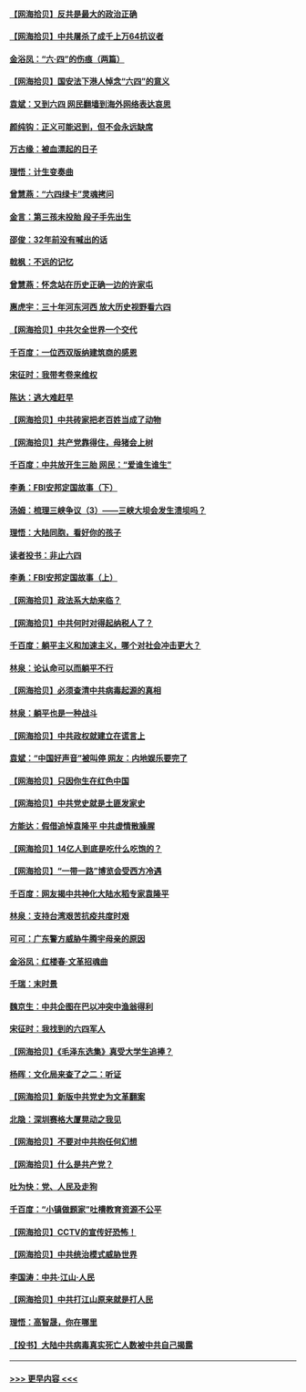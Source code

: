 #### [【网海拾贝】反共是最大的政治正确](../pages/nsc993/n13007051.md?t=06090352) 
#### [【网海拾贝】中共屠杀了成千上万64抗议者](../pages/nsc993/n13002713.md?t=06090352) 
#### [金浴凤：“六·四”的伤痕（两篇）](../pages/nsc993/n13001719.md?t=06090352) 
#### [【网海拾贝】国安法下港人悼念“六四”的意义](../pages/nsc993/n13001039.md?t=06090352) 
#### [袁斌：又到六四 网民翻墙到海外网络表达哀思](../pages/nsc993/n13000995.md?t=06090352) 
#### [颜纯钩：正义可能迟到，但不会永远缺席](../pages/nsc993/n13000920.md?t=06090352) 
#### [万古缘：被血漂起的日子](../pages/nsc993/n13000914.md?t=06090352) 
#### [理悟：计生变奏曲](../pages/nsc993/n13000414.md?t=06090352) 
#### [曾慧燕：“六四绿卡”灵魂拷问](../pages/nsc993/n13000277.md?t=06090352) 
#### [金言：第三孩未投胎 段子手先出生](../pages/nsc993/n13000215.md?t=06090352) 
#### [邵俊：32年前没有喊出的话](../pages/nsc993/n13000181.md?t=06090352) 
#### [戟枫：不远的记忆](../pages/nsc993/n13000121.md?t=06090352) 
#### [曾慧燕：怀念站在历史正确一边的许家屯](../pages/nsc993/n13000073.md?t=06090352) 
#### [惠虎宇：三十年河东河西 放大历史视野看六四](../pages/nsc993/n13000018.md?t=06090352) 
#### [【网海拾贝】中共欠全世界一个交代](../pages/nsc993/n12998706.md?t=06090352) 
#### [千百度：一位西双版纳建筑商的感恩](../pages/nsc993/n12998487.md?t=06090352) 
#### [宋征时：我带考卷来维权](../pages/nsc993/n12994088.md?t=06090352) 
#### [陈达：逃大难赶早](../pages/nsc993/n12993569.md?t=06090352) 
#### [【网海拾贝】中共砖家把老百姓当成了动物](../pages/nsc993/n12993483.md?t=06090352) 
#### [【网海拾贝】共产党靠得住，母猪会上树](../pages/nsc993/n12990730.md?t=06090352) 
#### [千百度：中共放开生三胎 网民：“爱谁生谁生”](../pages/nsc993/n12990644.md?t=06090352) 
#### [李勇：FBI安邦定国故事（下）](../pages/nsc993/n12987854.md?t=06090352) 
#### [汤姆：梳理三峡争议（3）——三峡大坝会发生溃坝吗？](../pages/nsc993/n12989806.md?t=06090352) 
#### [理悟：大陆同胞，看好你的孩子](../pages/nsc993/n12989778.md?t=06090352) 
#### [读者投书：非止六四](../pages/nsc993/n12989673.md?t=06090352) 
#### [李勇：FBI安邦定国故事（上）](../pages/nsc993/n12987749.md?t=06090352) 
#### [【网海拾贝】政法系大劫来临？](../pages/nsc993/n12987596.md?t=06090352) 
#### [【网海拾贝】中共何时对得起纳税人了？](../pages/nsc993/n12985578.md?t=06090352) 
#### [千百度：躺平主义和加速主义，哪个对社会冲击更大？](../pages/nsc993/n12985512.md?t=06090352) 
#### [林泉：论认命可以而躺平不行](../pages/nsc993/n12985505.md?t=06090352) 
#### [【网海拾贝】必须查清中共病毒起源的真相](../pages/nsc993/n12984276.md?t=06090352) 
#### [林泉：躺平也是一种战斗](../pages/nsc993/n12984194.md?t=06090352) 
#### [【网海拾贝】中共政权就建立在谎言上](../pages/nsc993/n12981880.md?t=06090352) 
#### [袁斌：“中国好声音”被叫停 网友：内地娱乐要完了](../pages/nsc993/n12981826.md?t=06090352) 
#### [【网海拾贝】只因你生在红色中国](../pages/nsc993/n12979096.md?t=06090352) 
#### [【网海拾贝】中共党史就是土匪发家史](../pages/nsc993/n12976478.md?t=06090352) 
#### [方能达：假借追悼袁隆平 中共虚情散臊腥](../pages/nsc993/n12976396.md?t=06090352) 
#### [【网海拾贝】14亿人到底是吃什么吃饱的？](../pages/nsc993/n12974125.md?t=06090352) 
#### [【网海拾贝】“一带一路”博览会受西方冷遇](../pages/nsc993/n12971787.md?t=06090352) 
#### [千百度：网友揭中共神化大陆水稻专家袁隆平](../pages/nsc993/n12971733.md?t=06090352) 
#### [林泉：支持台湾艰苦抗疫共度时艰](../pages/nsc993/n12971350.md?t=06090352) 
#### [可可：广东警方威胁牛腾宇母亲的原因](../pages/nsc993/n12971100.md?t=06090352) 
#### [金浴凤：红楼春·文革招魂曲](../pages/nsc993/n12970354.md?t=06090352) 
#### [千瑞：末时景](../pages/nsc993/n12970337.md?t=06090352) 
#### [魏京生：中共企图在巴以冲突中渔翁得利](../pages/nsc993/n12970286.md?t=06090352) 
#### [宋征时：我找到的六四军人](../pages/nsc993/n12970213.md?t=06090352) 
#### [【网海拾贝】《毛泽东选集》真受大学生追捧？](../pages/nsc993/n12968779.md?t=06090352) 
#### [杨晖：文化局来查了之二：听证](../pages/nsc993/n12966528.md?t=06090352) 
#### [【网海拾贝】新版中共党史为文革翻案](../pages/nsc993/n12967526.md?t=06090352) 
#### [北隐：深圳赛格大厦晃动之我见](../pages/nsc993/n12967393.md?t=06090352) 
#### [【网海拾贝】不要对中共抱任何幻想](../pages/nsc993/n12965222.md?t=06090352) 
#### [【网海拾贝】什么是共产党？](../pages/nsc993/n12962781.md?t=06090352) 
#### [吐为快：党、人民及走狗](../pages/nsc993/n12962747.md?t=06090352) 
#### [千百度：“小镇做题家”吐槽教育资源不公平](../pages/nsc993/n12962705.md?t=06090352) 
#### [【网海拾贝】CCTV的宣传好恐怖！](../pages/nsc993/n12959984.md?t=06090352) 
#### [【网海拾贝】中共统治模式威胁世界](../pages/nsc993/n12957622.md?t=06090352) 
#### [李国涛：中共‧江山‧人民](../pages/nsc993/n12957502.md?t=06090352) 
#### [【网海拾贝】中共打江山原来就是打人民](../pages/nsc993/n12954345.md?t=06090352) 
#### [理悟：高智晟，你在哪里](../pages/nsc993/n12953115.md?t=06090352) 
#### [【投书】大陆中共病毒真实死亡人数被中共自己揭露](../pages/nsc993/n12953050.md?t=06090352) 

----
#### [ >>> 更早内容 <<< ](../indexes/nsc993-earlier.md)
